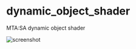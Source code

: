 # dynamic_object_shader
MTA:SA dynamic object shader

![screenshot](https://imgur.com/download/XsOJTJq/)

